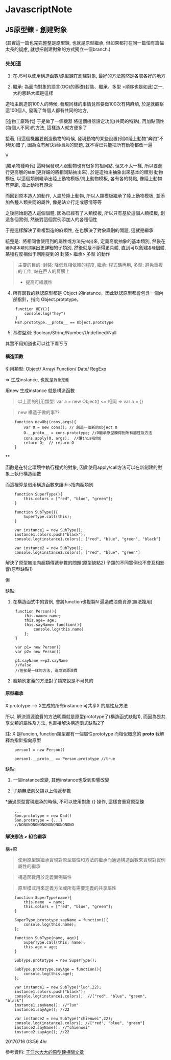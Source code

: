 # JavascriptNote

## JS原型鍊 - 創建對象

(其實這一篇也完完整整是原型鍊, 也就是原型繼承, 但如果都打在同一篇怕有篇幅太長的疑慮, 就想把創建對象的方式獨立一個branch.)

### 先知道

1. 在JS可以使用構造函數/原型鍊在創建對象, 最好的方法當然是各取各好的地方

2. 繼承: 為面向對象的語言(OO)的基礎(封裝、繼承、多型 >順序也是如此)之一, 大約思路大概是這樣

造物主創造前100人的時候, 發現同樣的事情竟然要做100次有夠麻煩, 於是就觀察這100個人, 發現了每個人都有共同的地方, 


[造物工廠時代] 于是做了一個機器 將這個機器設定功能(共同的特點), 再加點個性(每個人不同)的方法, 這樣造人就方便多了

接著, 用這個機器要創造動物的時候, 發現動物的某些設置(例如陸上動物"奔跑"不夠快)錯了, 因為沒有解決`對象識別`的問題, 就不得已只能把所有動物都改一遍

V

[繼承物種時代] 這時候發現人跟動物也有很多的相同點, 但又不太一樣, 所以要進行更高層的`抽象`(更詳細的將相同點抽出來), 於是造物主抽象出來基本的類別 動物模板, 以這個類別繼承出陸上動物模板/海上動物模板, 各有各的特點, 像陸上動物有奔跑, 海上動物有游泳

而回到原本造人的動作, 人屬於陸上動物, 所以人類模板繼承了陸上動物模板, 並添加各種人類共同的屬性, 像是站立行走或感情等等

之後開始創造人這個個體, 因為已經有了人類模板, 所以只有基於這個人類模板, 創造各個實例, 然後對這個實例添加人的各種個性

于是這樣解決了重複製造的麻煩性, 在也解決了對象識別的問題, 這就是繼承


統整是:  將相同會使用到的屬性或方法先`抽`出來, 定義高度抽象的基本類別, 然後在`繼承基本類別擴展`出更詳細的子類別, 然後就是不斷得更具體, 直到可以創建`各種`個體, 某種程度相似于剛剛提到的 封裝> 繼承> 多型 的動作

> 主要的目的: 封裝: 降低互相依賴的程度, 繼承: 程式碼再用, 多型: 避免重複的工作, 站在巨人的肩膀上 
> - 提高可維護性

4. 所有函數的默認原型都是 Object 的instance，因此默認原型都會包含一個內部指針，指向 Object.prototype。

        function HEY(){
            console.log("hey")    
        }
        HEY.prototype.__proto__ == Object.prototype

5. 基礎型別: Boolean/String/Number/Undefined/Null

其實不用知道也可以往下看ㄎㄎ

#### 構造函數

引用類型: Object/ Array/ Function/ Date/ RegExp

=> 生成instance, 也就是`對象定義`

用new 生成instance 就是構造函數

> 以上面的引用類型: var a = new Object() <= 相同 => var a = {} 

>new 構造子做的事??

        function newObj(cons,args){
            var O = new cons(); // 創造一個新的Object O
            O.__proto__ = cons.prototype; //O繼承原型鍊得到所有屬性及方法
            cons.apply(O, args);  //讓this指向O
            return O;  // return O
        }        

**

函數是在特定環境中執行程式的對象, 因此使用apply/call方法可以在新創建的對象上執行構造函數

而這裡算是借用構造函數來讓this指向超類別

        function SuperType(){
            this.colors = ["red", "blue", "green"];
        }

        function SubType(){
            SuperType.call(this);
        }

        var instance1 = new SubType();
        instance1.colors.push("black");
        console.log(instance1.colors); ["red", "blue", "green", "black"]

        var instance2 = new SubType();
        console.log(instance2.colors); ["red", "blue", "green"]

解決了原型無法向超類傳遞參數的問題(原型缺點2) 子類的不同實例也不會互相影響(原型缺點1)

但

缺點: 

1. 在構造函式中的實例, 會將function也複製N 遍造成浪費資源(無法複用)

        function Person(){
            this.name= name;
            this.age= age;
            this.sayName= function(){
                console.log(this.name)
            };
        }

        var p1= new Person()
        var p2= new Person()

        p1.sayName ==p2.sayName 
        //false
        //但卻是一樣的方法, 造成資源浪費

2. 超類別定義的方法對子類來說是不可見的

#### 原型繼承

X.prototype --> X生成的所有instance 可共享X 的屬性及方法

所以, 解決資源浪費的方法明顯就是原型prototype了(構造函式缺點1), 而因為是共享父類的屬性及方法, 也直接解決構造函式缺點2了

註: X 是funcion, function類型都有一個屬性prototype 而相似概念的 __proto__ 我解釋為指針指向原型

        person1 = new Person()

        person1.__proto__ == Person.prototype //true

缺點: 

1. 一個instance改變, 其他instance也受到影響改變

2. 子類無法向父類以上傳遞參數

*通過原型實現繼承的時候, 不可以使用對象 {} 操作, 這樣會重寫原型鍊

        ...
        Son.prototype = new Dad()    
        Son.prototype = {...}
        //NONONONONONONONONONONONO
        


#### 解決辦法 > 組合繼承

構+原

> 使用原型鍊繼承實現對原型屬性和方法的繼承而通過構造函數來實現對實例屬性的繼承

> 構造函數用於定義實例屬性

> 原型模式用來定義方法或所有需要定義的共享屬性

        function SuperType(name){
            this.name  = name;
            this.colors = ["red", "blue", "green"];
        }

        SuperType.prototype.sayName = function(){
            console.log(this.name);
        };

        function SubType(name, age){
            SuperType.call(this, name);
            this.age = age;
        }

        SubType.prototype = new SuperType();

        SubType.prototype.sayAge = function(){
            console.log(this.age);
        };

        var instance1 = new SubType("luo",22);
        instance1.colors.push("black");
        console.log(instance1.colors);  //["red", "blue", "green", "black"]
        instance1.sayName(); //"luo"
        instance1.sayAge(); //22

        var instance2 = new SubType("chienwei",22);
        console.log(instance2.colors); //["red", "blue", "green"]
        instance2.sayName(); //"chienwei"
        instance2.sayAge(); //22


 20170716 03:56 4hr

參考資料: [于江水大大的原型鍊相關文章](http://yujiangshui.com/)
